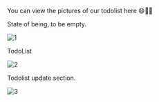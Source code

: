 You can view the pictures of our todolist here 😄👨‍💻

State of being, to be empty.

![1](https://github.com/ozdemirasaf/Web-Todo-List-App/assets/140613382/3d8be204-9644-4a5a-9de4-9652ccb42c62)

TodoList 

![2](https://github.com/ozdemirasaf/Web-Todo-List-App/assets/140613382/ed5fb219-f039-4d50-834e-ae31b442dfd7)

Todolist update section.

![3](https://github.com/ozdemirasaf/Web-Todo-List-App/assets/140613382/80ed2002-e87c-4b27-9eac-ac350655de09)
